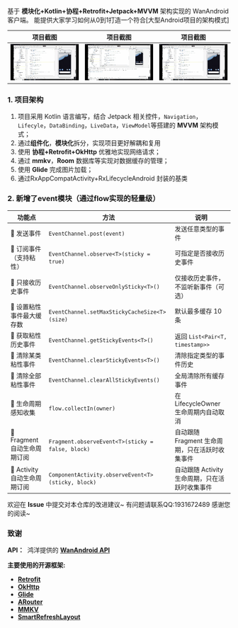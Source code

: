 基于 **模块化+Kotlin+协程+Retrofit+Jetpack+MVVM** 架构实现的 WanAndroid 客户端。 能提供大家学习如何从0到1打造一个符合[大型Android项目的架构模式]

|                             项目截图                             |                             项目截图                             |                             项目截图                             |
| :----------------------------------------------------------: | :----------------------------------------------------------: | :----------------------------------------------------------: |
| ![](https://github.com/Gao-hao-nan/MVVM/blob/master/image/image_gif1.gif) | ![](https://github.com/Gao-hao-nan/MVVM/blob/master/image/image_gif2.gif) | ![](https://github.com/Gao-hao-nan/MVVM/blob/master/image/image_gif3.gif)
### 1. 项目架构
1. 项目采用 Kotlin 语言编写，结合 Jetpack 相关控件，`Navigation`，`Lifecyle`，`DataBinding`，`LiveData`，`ViewModel`等搭建的 **MVVM** 架构模式；
2. 通过**组件化**，**模块化**拆分，实现项目更好解耦和复用
3. 使用 **协程+Retrofit+OkHttp** 优雅地实现网络请求；
4. 通过 **mmkv**，**Room** 数据库等实现对数据缓存的管理；
5. 使用 **Glide** 完成图片加载；
6. 通过RxAppCompatActivity+RxLifecycleAndroid 封装的基类

### 2. 新增了event模块（通过flow实现的轻量级）
| 功能点                  | 方法                                                 | 说明                            |
| -------------------- | -------------------------------------------------- | ----------------------------- |
| 🔹 发送事件              | `EventChannel.post(event)`                         | 发送任意类型的事件                     |
| 🔹 订阅事件（支持粘性）        | `EventChannel.observe<T>(sticky = true)`           | 可指定是否接收历史事件                   |
| 🔹 只接收历史事件           | `EventChannel.observeOnlySticky<T>()`              | 仅接收历史事件，不监听新事件（可选）            |
| 🔹 设置粘性事件最大缓存数       | `EventChannel.setMaxStickyCacheSize<T>(size)`      | 默认最多缓存 10 条                   |
| 🔹 获取粘性历史事件          | `EventChannel.getStickyEvents<T>()`                | 返回 `List<Pair<T, timestamp>>` |
| 🔹 清除某类粘性事件          | `EventChannel.clearStickyEvents<T>()`              | 清除指定类型的事件历史                   |
| 🔹 清除全部粘性事件          | `EventChannel.clearAllStickyEvents()`              | 全局清除所有缓存事件                    |
| 🔹 生命周期感知收集          | `flow.collectIn(owner)`                            | 在 LifecycleOwner 生命周期内自动取消    |
| 🔹 Fragment 自动生命周期订阅 | `Fragment.observeEvent<T>(sticky = false, block)`  | 自动跟随 Fragment 生命周期，只在活跃时收集事件  |
| 🔹 Activity 自动生命周期订阅 | `ComponentActivity.observeEvent<T>(sticky, block)` | 自动跟随 Activity 生命周期，只在活跃时收集事件  |


欢迎在 **Issue** 中提交对本仓库的改进建议~
有问题请联系QQ:1931672489
感谢您的阅读~

### 致谢

**API：**  鸿洋提供的 [**WanAndroid API**](https://www.wanandroid.com/blog/show/2)

**主要使用的开源框架:**

*   [**Retrofit**](https://github.com/square/retrofit)
*   [**OkHttp**](https://github.com/square/okhttp)
*   [**Glide**](https://github.com/bumptech/glide)
*   [**ARouter**](https://github.com/alibaba/ARouter)
*   [**MMKV**](https://github.com/Tencent/MMKV)
*   [**SmartRefreshLayout**](https://github.com/scwang90/SmartRefreshLayout)
